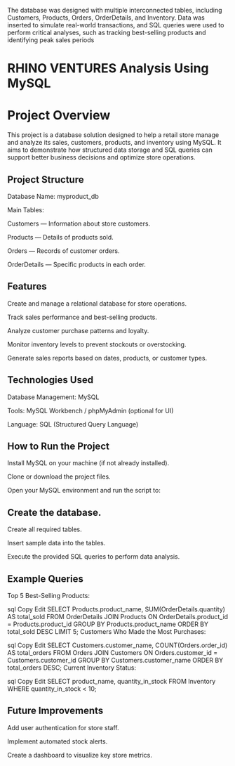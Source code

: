 
The database was designed with multiple interconnected tables, including Customers, Products, Orders, OrderDetails, and Inventory. Data was inserted to simulate real-world transactions, and SQL queries were used to perform critical analyses, such as tracking best-selling products and identifying peak sales periods  
# RHINO VENTURES Analysis Using MySQL
# Project Overview
This project is a database solution designed to help a retail store manage and analyze its sales, customers, products, and inventory using MySQL. It aims to demonstrate how structured data storage and SQL queries can support better business decisions and optimize store operations.

## Project Structure
Database Name: myproduct_db

Main Tables:

Customers — Information about store customers.

Products — Details of products sold.

Orders — Records of customer orders.

OrderDetails — Specific products in each order.


## Features
Create and manage a relational database for store operations.

Track sales performance and best-selling products.

Analyze customer purchase patterns and loyalty.

Monitor inventory levels to prevent stockouts or overstocking.

Generate sales reports based on dates, products, or customer types.

## Technologies Used
Database Management: MySQL

Tools: MySQL Workbench / phpMyAdmin (optional for UI)

Language: SQL (Structured Query Language)

## How to Run the Project
Install MySQL on your machine (if not already installed).

Clone or download the project files.

Open your MySQL environment and run the script to:

## Create the database.

Create all required tables.

Insert sample data into the tables.

Execute the provided SQL queries to perform data analysis.

## Example Queries
Top 5 Best-Selling Products:

sql
Copy
Edit
SELECT Products.product_name, SUM(OrderDetails.quantity) AS total_sold
FROM OrderDetails
JOIN Products ON OrderDetails.product_id = Products.product_id
GROUP BY Products.product_name
ORDER BY total_sold DESC
LIMIT 5;
Customers Who Made the Most Purchases:

sql
Copy
Edit
SELECT Customers.customer_name, COUNT(Orders.order_id) AS total_orders
FROM Orders
JOIN Customers ON Orders.customer_id = Customers.customer_id
GROUP BY Customers.customer_name
ORDER BY total_orders DESC;
Current Inventory Status:

sql
Copy
Edit
SELECT product_name, quantity_in_stock
FROM Inventory
WHERE quantity_in_stock < 10;
## Future Improvements
Add user authentication for store staff.

Implement automated stock alerts.

Create a dashboard to visualize key store metrics.


